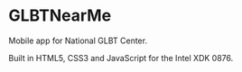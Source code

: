 GLBTNearMe
==========

Mobile app for National GLBT Center.

Built in HTML5, CSS3 and JavaScript for the Intel XDK 0876.
